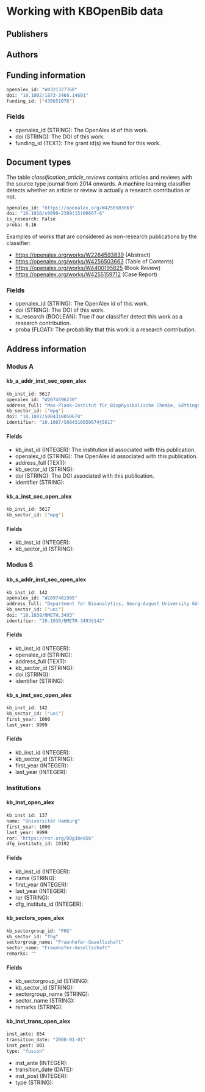 # Working with KBOpenBib data

## Publishers

## Authors

## Funding information

```bash
openalex_id: "W4321327768"
doi: "10.1002/1873-3468.14601"
funding_id: ["430651076"]
```

### Fields

- openalex_id (STRING): The OpenAlex id of this work.
- doi (STRING): The DOI of this work.
- funding_id (TEXT): The grant id(s) we found for this work. 

## Document types
The table <i>classification_article_reviews</i> contains articles
and reviews with the source type journal from 2014 onwards.
A machine learning classifier detects whether an article or review
is actually a research contribution or not.

```bash
openalex_id: "https://openalex.org/W4256503663"
doi: "10.1016/s0099-2399(15)00667-6"
is_research: False
proba: 0.16
```

Examples of works that are considered as non-research publications by the classifier:
- https://openalex.org/works/W2264593839 (Abstract)
- https://openalex.org/works/W4256503663 (Table of Contents)
- https://openalex.org/works/W4400195825 (Book Review)
- https://openalex.org/works/W4255159712 (Case Report)

### Fields

- openalex_id (STRING): The OpenAlex id of this work.
- doi (STRING): The DOI of this work.
- is_research (BOOLEAN): True if our classifier detect this work as a research contribution.
- proba (FLOAT): The probability that this work is a research contribution.

## Address information

### Modus A

#### kb_a_addr_inst_sec_open_alex

```bash
kb_inst_id: 5617
openalex_id: "W2074596230"
address_full: "Max-Plank-Institut für Biophysikalische Chemie, Göttingen, Germany, DE"
kb_sector_id: ["mpg"]
doi: "10.1007/S004310050674"
identifier: "10.1007/S004310050674§5617"
```

#### Fields 

- kb_inst_id (INTEGER): The institution id associated with this publication.
- openalex_id (STRING): The OpenAlex id associated with this publication.
- address_full (TEXT): 
- kb_sector_id (STRING): 
- doi (STRING): The DOI associated with this publication.
- identifier (STRING): 

#### kb_a_inst_sec_open_alex

```bash
kb_inst_id: 5617
kb_sector_id: ["mpg"]
```

#### Fields

- kb_inst_id (INTEGER): 
- kb_sector_id (STRING):

### Modus S

#### kb_s_addr_inst_sec_open_alex

```bash
kb_inst_id: 142
openalex_id: "W2097461905"
address_full: "Department for Bioanalytics, Georg-August University Göttingen, Göttingen, Germany."
kb_sector_id: ["uni"]
doi: "10.1038/NMETH.3493"
identifier: "10.1038/NMETH.3493§142"
```

#### Fields 

- kb_inst_id (INTEGER): 
- openalex_id (STRING):
- address_full (TEXT):
- kb_sector_id (STRING):
- doi (STRING):
- identifier (STRING): 

#### kb_s_inst_sec_open_alex

```bash
kb_inst_id: 142
kb_sector_id: ["uni"]
first_year: 1000
last_year: 9999
```

#### Fields 

- kb_inst_id (INTEGER):
- kb_sector_id (STRING):
- first_year (INTEGER):
- last_year (INTEGER): 

### Institutions

#### kb_inst_open_alex

```bash
kb_inst_id: 137
name: "Universität Hamburg"
first_year: 1000
last_year: 9999
ror: "https://ror.org/00g30e956"
dfg_instituts_id: 10192
```

#### Fields 

- kb_inst_id (INTEGER):
- name (STRING):
- first_year (INTEGER):
- last_year (INTEGER):
- ror (STRING):
- dfg_instituts_id (INTEGER):

#### kb_sectors_open_alex

```bash
kb_sectorgroup_id: "FHG"
kb_sector_id: "fhg"
sectorgroup_name: "Fraunhofer-Gesellschaft"
sector_name: "Fraunhofer-Gesellschaft"
remarks: ""
```

#### Fields 

- kb_sectorgroup_id (STRING):
- kb_sector_id (STRING): 
- sectorgroup_name (STRING):
- sector_name (STRING):
- remarks (STRING):

####  kb_inst_trans_open_alex

```bash
inst_ante: 854
transition_date: "2008-01-01"
inst_post: 801
type: "fusion"
```

- inst_ante (INTEGER): 
- transition_date (DATE):
- inst_post (INTEGER):
- type (STRING):

